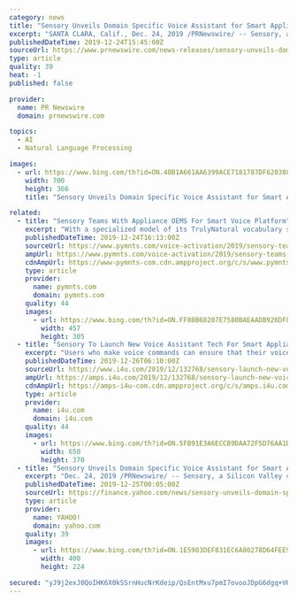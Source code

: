 ```yaml
---
category: news
title: "Sensory Unveils Domain Specific Voice Assistant for Smart Appliances"
excerpt: "SANTA CLARA, Calif., Dec. 24, 2019 /PRNewswire/ -- Sensory, a Silicon Valley company pioneering AI at the edge, today announced the release of its domain specific assistant for smart appliances – a specialized model of TrulyNatural, the company's large vocabulary speech recognition and natural language understanding platform, that has been ..."
publishedDateTime: 2019-12-24T15:45:00Z
sourceUrl: https://www.prnewswire.com/news-releases/sensory-unveils-domain-specific-voice-assistant-for-smart-appliances-300979165.html
type: article
quality: 39
heat: -1
published: false

provider:
  name: PR Newswire
  domain: prnewswire.com

topics:
  - AI
  - Natural Language Processing

images:
  - url: https://www.bing.com/th?id=ON.40B1A661AA6399ACE7181787DF620388
    width: 700
    height: 366
    title: "Sensory Unveils Domain Specific Voice Assistant for Smart Appliances"

related:
  - title: "Sensory Teams With Appliance OEMS For Smart Voice Platform"
    excerpt: "With a specialized model of its TrulyNatural vocabulary speech-recognition and natural-language-understanding platform, Silicon Valley firm Sensory unveiled the release of its domain-specific assistant for smart appliances. The technology will help manufacturers make a new wave of smart kitchen appliances that don’t send voice requests to the ..."
    publishedDateTime: 2019-12-24T16:13:00Z
    sourceUrl: https://www.pymnts.com/voice-activation/2019/sensory-teams-with-appliance-oems-for-smart-voice-platform/
    ampUrl: https://www.pymnts.com/voice-activation/2019/sensory-teams-with-appliance-oems-for-smart-voice-platform/amp/
    cdnAmpUrl: https://www-pymnts-com.cdn.ampproject.org/c/s/www.pymnts.com/voice-activation/2019/sensory-teams-with-appliance-oems-for-smart-voice-platform/amp/
    type: article
    provider:
      name: pymnts.com
      domain: pymnts.com
    quality: 44
    images:
      - url: https://www.bing.com/th?id=ON.FF08B68207E7580BAEAADB926DF87989
        width: 457
        height: 305
  - title: "Sensory To Launch New Voice Assistant Tech For Smart Appliances"
    excerpt: "Users who make voice commands can ensure that their voice requests are never stored on the device. This new technology runs on Sensory’s vocabulary speech recognition and natural language understanding platform, TrulyNatural. “There are certain products where having a cloud-connected voice assistant capable of playing music, checking the ..."
    publishedDateTime: 2019-12-26T06:10:00Z
    sourceUrl: https://www.i4u.com/2019/12/132768/sensory-launch-new-voice-assistant-tech-smart-appliances
    ampUrl: https://amps.i4u.com/2019/12/132768/sensory-launch-new-voice-assistant-tech-smart-appliances
    cdnAmpUrl: https://amps-i4u-com.cdn.ampproject.org/c/s/amps.i4u.com/2019/12/132768/sensory-launch-new-voice-assistant-tech-smart-appliances
    type: article
    provider:
      name: i4u.com
      domain: i4u.com
    quality: 44
    images:
      - url: https://www.bing.com/th?id=ON.5FB91E3A6ECCB9DAA72F5D76AA1D05C6
        width: 650
        height: 370
  - title: "Sensory Unveils Domain Specific Voice Assistant for Smart Appliances"
    excerpt: "Dec. 24, 2019 /PRNewswire/ -- Sensory, a Silicon Valley company pioneering AI at the edge, today announced the release of its domain specific assistant for smart appliances – a specialized model of TrulyNatural, the company's large vocabulary speech recognition and natural language understanding platform, that has been designed for home ..."
    publishedDateTime: 2019-12-25T00:05:00Z
    sourceUrl: https://finance.yahoo.com/news/sensory-unveils-domain-specific-voice-164500887.html
    type: article
    provider:
      name: YAHOO!
      domain: yahoo.com
    quality: 39
    images:
      - url: https://www.bing.com/th?id=ON.1E5903DEF831EC6A80278D64FEE9CCAF
        width: 400
        height: 224

secured: "yJ9j2exJ0QoIHK6X0kSSrnHucNrKdeip/QsEntMxu7pmI7ovooJDpG6dgq+VK56SOixT/HrgctCH7hqjJrxyx36Owujte912ZNMeu/3Sa9bnAGvTf9h3mp5g/Q+Jg04XtggNkgpag7HhOfevOVcgpk+4a7EPZwLg3yI4qOKaX2yRAWW2x23q++puspSNSt9Zj+FU7hKr0JdWRbm78fYv0eDRlOQs/PM1L+KSY1gPEg8QB++34BGnxwmN+oiFBDR5mf5ZoKmEOVPFI3B+Z8f0qw==;yU6tKPyZhicn1nY090A/ZQ=="
---
```


